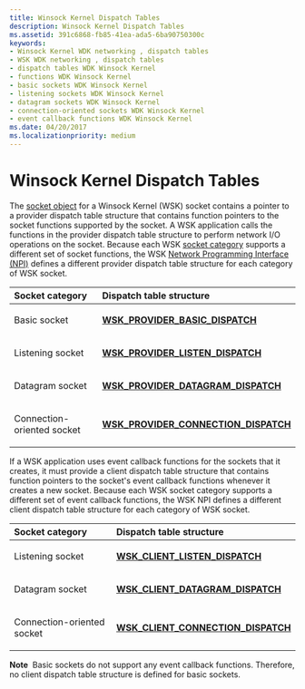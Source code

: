 ```yaml
---
title: Winsock Kernel Dispatch Tables
description: Winsock Kernel Dispatch Tables
ms.assetid: 391c6868-fb85-41ea-ada5-6ba90750300c
keywords:
- Winsock Kernel WDK networking , dispatch tables
- WSK WDK networking , dispatch tables
- dispatch tables WDK Winsock Kernel
- functions WDK Winsock Kernel
- basic sockets WDK Winsock Kernel
- listening sockets WDK Winsock Kernel
- datagram sockets WDK Winsock Kernel
- connection-oriented sockets WDK Winsock Kernel
- event callback functions WDK Winsock Kernel
ms.date: 04/20/2017
ms.localizationpriority: medium
---
```


# Winsock Kernel Dispatch Tables


The [socket object](winsock-kernel-objects.md) for a Winsock Kernel (WSK) socket contains a pointer to a provider dispatch table structure that contains function pointers to the socket functions supported by the socket. A WSK application calls the functions in the provider dispatch table structure to perform network I/O operations on the socket. Because each WSK [socket category](winsock-kernel-socket-categories.md) supports a different set of socket functions, the WSK [Network Programming Interface (NPI)](network-programming-interface.md) defines a different provider dispatch table structure for each category of WSK socket.

<table>
<colgroup>
<col width="50%" />
<col width="50%" />
</colgroup>
<thead>
<tr class="header">
<th align="left">Socket category</th>
<th align="left">Dispatch table structure</th>
</tr>
</thead>
<tbody>
<tr class="odd">
<td align="left"><p>Basic socket</p></td>
<td align="left"><p><a href="/windows-hardware/drivers/ddi/wsk/ns-wsk-_wsk_provider_basic_dispatch" data-raw-source="[&lt;strong&gt;WSK_PROVIDER_BASIC_DISPATCH&lt;/strong&gt;](/windows-hardware/drivers/ddi/wsk/ns-wsk-_wsk_provider_basic_dispatch)"><strong>WSK_PROVIDER_BASIC_DISPATCH</strong></a></p></td>
</tr>
<tr class="even">
<td align="left"><p>Listening socket</p></td>
<td align="left"><p><a href="/windows-hardware/drivers/ddi/wsk/ns-wsk-_wsk_provider_listen_dispatch" data-raw-source="[&lt;strong&gt;WSK_PROVIDER_LISTEN_DISPATCH&lt;/strong&gt;](/windows-hardware/drivers/ddi/wsk/ns-wsk-_wsk_provider_listen_dispatch)"><strong>WSK_PROVIDER_LISTEN_DISPATCH</strong></a></p></td>
</tr>
<tr class="odd">
<td align="left"><p>Datagram socket</p></td>
<td align="left"><p><a href="/windows-hardware/drivers/ddi/wsk/ns-wsk-_wsk_provider_datagram_dispatch" data-raw-source="[&lt;strong&gt;WSK_PROVIDER_DATAGRAM_DISPATCH&lt;/strong&gt;](/windows-hardware/drivers/ddi/wsk/ns-wsk-_wsk_provider_datagram_dispatch)"><strong>WSK_PROVIDER_DATAGRAM_DISPATCH</strong></a></p></td>
</tr>
<tr class="even">
<td align="left"><p>Connection-oriented socket</p></td>
<td align="left"><p><a href="/windows-hardware/drivers/ddi/wsk/ns-wsk-_wsk_provider_connection_dispatch" data-raw-source="[&lt;strong&gt;WSK_PROVIDER_CONNECTION_DISPATCH&lt;/strong&gt;](/windows-hardware/drivers/ddi/wsk/ns-wsk-_wsk_provider_connection_dispatch)"><strong>WSK_PROVIDER_CONNECTION_DISPATCH</strong></a></p></td>
</tr>
</tbody>
</table>

 

If a WSK application uses event callback functions for the sockets that it creates, it must provide a client dispatch table structure that contains function pointers to the socket's event callback functions whenever it creates a new socket. Because each WSK socket category supports a different set of event callback functions, the WSK NPI defines a different client dispatch table structure for each category of WSK socket.

<table>
<colgroup>
<col width="50%" />
<col width="50%" />
</colgroup>
<thead>
<tr class="header">
<th align="left">Socket category</th>
<th align="left">Dispatch table structure</th>
</tr>
</thead>
<tbody>
<tr class="odd">
<td align="left"><p>Listening socket</p></td>
<td align="left"><p><a href="/windows-hardware/drivers/ddi/wsk/ns-wsk-_wsk_client_listen_dispatch" data-raw-source="[&lt;strong&gt;WSK_CLIENT_LISTEN_DISPATCH&lt;/strong&gt;](/windows-hardware/drivers/ddi/wsk/ns-wsk-_wsk_client_listen_dispatch)"><strong>WSK_CLIENT_LISTEN_DISPATCH</strong></a></p></td>
</tr>
<tr class="even">
<td align="left"><p>Datagram socket</p></td>
<td align="left"><p><a href="/windows-hardware/drivers/ddi/wsk/ns-wsk-_wsk_client_datagram_dispatch" data-raw-source="[&lt;strong&gt;WSK_CLIENT_DATAGRAM_DISPATCH&lt;/strong&gt;](/windows-hardware/drivers/ddi/wsk/ns-wsk-_wsk_client_datagram_dispatch)"><strong>WSK_CLIENT_DATAGRAM_DISPATCH</strong></a></p></td>
</tr>
<tr class="odd">
<td align="left"><p>Connection-oriented socket</p></td>
<td align="left"><p><a href="/windows-hardware/drivers/ddi/wsk/ns-wsk-_wsk_client_connection_dispatch" data-raw-source="[&lt;strong&gt;WSK_CLIENT_CONNECTION_DISPATCH&lt;/strong&gt;](/windows-hardware/drivers/ddi/wsk/ns-wsk-_wsk_client_connection_dispatch)"><strong>WSK_CLIENT_CONNECTION_DISPATCH</strong></a></p></td>
</tr>
</tbody>
</table>

 

**Note**  Basic sockets do not support any event callback functions. Therefore, no client dispatch table structure is defined for basic sockets.

 

